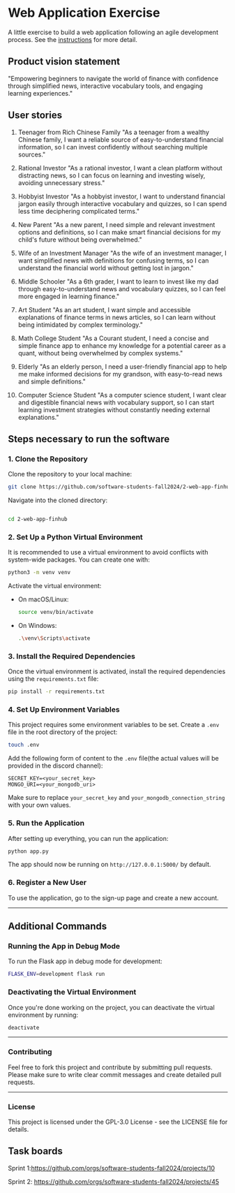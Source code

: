 # Web Application Exercise

A little exercise to build a web application following an agile development process. See the [instructions](instructions.md) for more detail.

## Product vision statement
"Empowering beginners to navigate the world of finance with confidence through simplified news, interactive vocabulary tools, and engaging learning experiences."

## User stories
1. Teenager from Rich Chinese Family
"As a teenager from a wealthy Chinese family, I want a reliable source of easy-to-understand financial information, so I can invest confidently without searching multiple sources."

2. Rational Investor
"As a rational investor, I want a clean platform without distracting news, so I can focus on learning and investing wisely, avoiding unnecessary stress."

3. Hobbyist Investor
"As a hobbyist investor, I want to understand financial jargon easily through interactive vocabulary and quizzes, so I can spend less time deciphering complicated terms."

4. New Parent
"As a new parent, I need simple and relevant investment options and definitions, so I can make smart financial decisions for my child's future without being overwhelmed."

5. Wife of an Investment Manager
"As the wife of an investment manager, I want simplified news with definitions for confusing terms, so I can understand the financial world without getting lost in jargon."

6. Middle Schooler
"As a 6th grader, I want to learn to invest like my dad through easy-to-understand news and vocabulary quizzes, so I can feel more engaged in learning finance."

7. Art Student
"As an art student, I want simple and accessible explanations of finance terms in news articles, so I can learn without being intimidated by complex terminology."

8. Math College Student
"As a Courant student, I need a concise and simple finance app to enhance my knowledge for a potential career as a quant, without being overwhelmed by complex systems."

9. Elderly
"As an elderly person, I need a user-friendly financial app to help me make informed decisions for my grandson, with easy-to-read news and simple definitions."

10. Computer Science Student
"As a computer science student, I want clear and digestible financial news with vocabulary support, so I can start learning investment strategies without constantly needing external explanations."

## Steps necessary to run the software


### 1. Clone the Repository

Clone the repository to your local machine:

```bash
git clone https://github.com/software-students-fall2024/2-web-app-finhub.git
```

Navigate into the cloned directory:

```bash

cd 2-web-app-finhub
```

### 2. Set Up a Python Virtual Environment

It is recommended to use a virtual environment to avoid conflicts with system-wide packages. You can create one with:

```bash
python3 -m venv venv
```

Activate the virtual environment:

- On macOS/Linux:
    
    ```bash
    source venv/bin/activate
    ```
    
- On Windows:
    
    ```bash
    .\venv\Scripts\activate
    ```
    

### 3. Install the Required Dependencies

Once the virtual environment is activated, install the required dependencies using the `requirements.txt` file:

```bash
pip install -r requirements.txt
```

### 4. Set Up Environment Variables

This project requires some environment variables to be set. Create a `.env` file in the root directory of the project:

```bash
touch .env
```

Add the following form of content to the `.env` file(the actual values will be provided in the discord channel):

```
SECRET_KEY=<your_secret_key>
MONGO_URI=<your_mongodb_uri>
```

Make sure to replace `your_secret_key` and `your_mongodb_connection_string` with your own values.

### 5. Run the Application

After setting up everything, you can run the application:

```bash
python app.py
```

The app should now be running on `http://127.0.0.1:5000/` by default.

### 6. Register a New User

To use the application, go to the sign-up page and create a new account.

---

## Additional Commands

### Running the App in Debug Mode

To run the Flask app in debug mode for development:

```bash
FLASK_ENV=development flask run
```

### Deactivating the Virtual Environment

Once you're done working on the project, you can deactivate the virtual environment by running:

```bash
deactivate
```

---

### Contributing

Feel free to fork this project and contribute by submitting pull requests. Please make sure to write clear commit messages and create detailed pull requests.

---

### License

This project is licensed under the GPL-3.0 License - see the LICENSE file for details.


## Task boards

Sprint 1:https://github.com/orgs/software-students-fall2024/projects/10

Sprint 2: https://github.com/orgs/software-students-fall2024/projects/45

